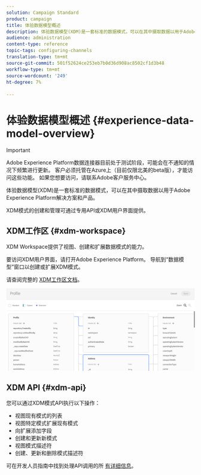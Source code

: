 ```yaml
---
solution: Campaign Standard
product: campaign
title: 体验数据模型概述
description: 体验数据模型(XDM)是一套标准的数据模式，可以在其中摄取数据以用于Adobe Experience Platform解决方案和产品。
audience: administration
content-type: reference
topic-tags: configuring-channels
translation-type: tm+mt
source-git-commit: 501f52624ce253eb7b0d36d908ac8502cf1d3b48
workflow-type: tm+mt
source-wordcount: '249'
ht-degree: 7%

---
```



# 体验数据模型概述 {#experience-data-model-overview}

>[!IMPORTANT]
>
>Adobe Experience Platform数据连接器目前处于测试阶段，可能会在不通知的情况下频繁进行更新。 客户必须托管在Azure上（目前仅限北美的beta版），才能访问这些功能。 如果您想要访问，请联系Adobe客户服务中心。

体验数据模型(XDM)是一套标准的数据模式，可以在其中摄取数据以用于Adobe Experience Platform解决方案和产品。

XDM模式的创建和管理可通过专用API或XDM用户界面提供。

## XDM工作区 {#xdm-workspace}

XDM Workspace提供了视图、创建和扩展数据模式的能力。

要访问XDM用户界面，请打开Adobe Experience Platform。 导航到“数据模型”窗口以创建或扩展XDM模式。

请查阅完整的 [XDM工作区文档](https://docs.adobe.com/content/help/zh-Hans/experience-platform/xdm/api/getting-started.html)。

![](assets/aep_xdmworkspace.png)

## XDM API {#xdm-api}

您可以通过XDM模式API执行以下操作：

* 视图现有模式的列表
* 视图特定模式扩展现有模式
* 向扩展添加字段
* 创建和更新新模式
* 视图模式描述符
* 创建、更新和删除模式描述符

可在开发人员指南中找到处理API调用的所 [有详细信息](https://docs.adobe.com/content/help/zh-Hans/experience-platform/xdm/api/getting-started.html)。

